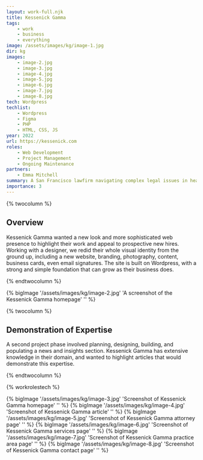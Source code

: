 ```yaml
---
layout: work-full.njk
title: Kessenick Gamma
tags: 
    - work
    - business
    - everything
image: /assets/images/kg/image-1.jpg
dir: kg
images:
    - image-2.jpg
    - image-3.jpg
    - image-4.jpg
    - image-5.jpg
    - image-6.jpg
    - image-7.jpg
    - image-8.jpg
tech: Wordpress
techlist:
    - Wordpress
    - Figma
    - PHP
    - HTML, CSS, JS
year: 2022
url: https://kessenick.com
roles:
    - Web Development
    - Project Management
    - Ongoing Maintenance
partners:
    - Emma Mitchell
summary: A San Francisco lawfirm navigating complex legal issues in healthcare, technology, and beyond.
importance: 3
---
```




{% twocolumn %}
## Overview
Kessenick Gamma wanted a new look and more sophisticated web presence to highlight their work and appeal to prospective new hires. Working with a designer, we redid their whole visual identity from the ground up, including a new website, branding, photography, content, business cards, even email signatures. The site is built on Wordpress, with a strong and simple foundation that can grow as their business does. 
<!-- split -->
{% endtwocolumn %}

<div class="bg-lime-900 p-4 md:p-16">
{% bigImage '/assets/images/kg/image-2.jpg' 'A screenshot of the Kessenick Gamma homepage' '' %}
</div>

{% twocolumn %}
<!-- split -->
## Demonstration of Expertise
A second project phase involved planning, designing, building, and populating a news and insights section. Kessenick Gamma has extensive knowledge in their domain, and wanted to highlight articles that would demonstrate this expertise.

{% endtwocolumn %}

{% workrolestech %}

{% bigImage '/assets/images/kg/image-3.jpg' 'Screenshot of Kessenick Gamma homepage' '' %}
{% bigImage '/assets/images/kg/image-4.jpg' 'Screenshot of Kessenick Gamma article' '' %}
{% bigImage '/assets/images/kg/image-5.jpg' 'Screenshot of Kessenick Gamma attorney page' '' %}
{% bigImage '/assets/images/kg/image-6.jpg' 'Screenshot of Kessenick Gamma services page' '' %}
{% bigImage '/assets/images/kg/image-7.jpg' 'Screenshot of Kessenick Gamma practice area page' '' %}
{% bigImage '/assets/images/kg/image-8.jpg' 'Screenshot of Kessenick Gamma contact page' '' %}